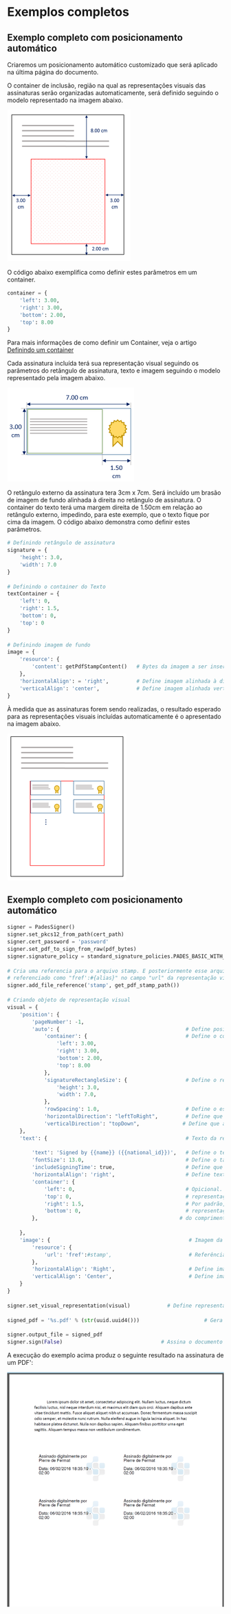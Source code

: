 # Exemplos completos

## Exemplo completo com posicionamento automático

Criaremos um posicionamento automático customizado que será aplicado na última página do documento.

O container de inclusão, região na qual as representações visuais das assinaturas serão organizadas automaticamente,
será definido seguindo o modelo representado na imagem abaixo.

![PAdES auto positioning container](../../../../../images/pki-sdk/pades-autopos-container.png)

O código abaixo exemplifica como definir estes parâmetros em um container.

```python
container = {
    'left': 3.00,
    'right': 3.00,
    'bottom': 2.00,
    'top': 8.00
}
```

Para mais informações de como definir um Container, veja o artigo [Definindo um container](containers.md)

Cada assinatura incluída terá sua representação visual seguindo os parâmetros do retângulo de assinatura, texto e imagem
seguindo o modelo representado pela imagem abaixo.

![PAdES auto positioning rectangle](../../../../../images/pki-sdk/visual-rep-rectangle.png)

O retângulo externo da assinatura tera 3cm x 7cm. Será incluído um brasão de imagem de fundo alinhada à direita no
retângulo de assinatura. O container do texto terá uma margem direita de 1.50cm em relação ao retângulo externo,
impedindo, para este exemplo, que o texto fique por cima da imagem. O código abaixo demonstra como definir estes parâmetros.

```python
# Definindo retângulo de assinatura
signature = {
    'height': 3.0,
    'width': 7.0
}

# Definindo o container do Texto
textContainer = {
    'left': 0,
    'right': 1.5,
    'bottom': 0,
    'top': 0
}

# Definindo imagem de fundo
image = {
    'resource': {
        'content': getPdfStampContent()   # Bytes da imagem a ser inserida
    },
    'horizontalAlign': = 'right',         # Define imagem alinhada à direita no retângulo da representação visual
    'verticalAlign': 'center',            # Define imagem alinhada verticalmente centralizada no retângulo da representação visual
}
```

À medida que as assinaturas forem sendo realizadas, o resultado esperado para as representações visuais incluídas
automaticamente é o apresentado na imagem abaixo.

![PAdES auto positioning result](../../../../../images/pki-sdk/visual-rep-result.png)

## Exemplo completo com posicionamento automático

```python
signer = PadesSigner()
signer.set_pkcs12_from_path(cert_path)
signer.cert_password = 'password'
signer.set_pdf_to_sign_from_raw(pdf_bytes)
signer.signature_policy = standard_signature_policies.PADES_BASIC_WITH_LTV

# Cria uma referencia para o arquivo stamp. E posteriormente esse arquivo pode ser 
# referenciado como "fref':#{alias}" no campo "url" da representação visual
signer.add_file_reference('stamp', get_pdf_stamp_path())

# Criando objeto de representação visual
visual = {
    'position': {
        'pageNumber': -1,
        'auto': {                                         # Define posicionamento automático
            'container': {                                # Define o container para posicionamento das representações visuais
                'left': 3.00,
                'right': 3.00,
                'bottom': 2.00,
                'top': 8.00
            },
            'signatureRectangleSize': {                   # Define o retângulo da representação visual
                'height': 3.0,
                'width': 7.0,
            },
            'rowSpacing': 1.0,                            # Define o espaçamento entre linhas de representações visuais
            'horizontalDirection': "leftToRight",         # Define que as representações serão posicionadas da esquerda para direita (comportamento padrão).
            'verticalDirection': "topDown",              # Define que as representações serão posicionadas de cima para baixo (comportamento padrão).
    },
    'text': {                                             # Texto da representação visual

        'text': 'Signed by {{name}} ({{national_id}})',   # Define o texto a ser inserido.
        'fontSize': 13.0,                                 # Define o tamanho da fonte do texto.
        'includeSigningTime': true,                       # Define que o horário da assinatura também seja renderizado.
        'horizontalAlign': 'right',                       # Define texto alinhado à direita no container.
        'container': {  
            'left': 0,                                    # Opicional. Define o container retangular dentro da
            'top': 0,                                     # representação da assinatura onde o texto será inserido.
            'right': 1.5,                                 # Por padrão, o texto pode ocupar todo o retângulo da 
            'bottom': 0,                                  # representação (o quanto será de fato preenchido depende 
        },                                              # do comprimento do texto e do tamanho da fonte).

    },
    'image': {                                             # Imagem da representação visual
        'resource': {
            'url': 'fref':#stamp',                         # Referência para a imagem a ser inserida.
        },
        'horizontalAlign': 'Right',                        # Define imagem alinhada à direita no retângulo da representação visual.
        'verticalAlign': 'Center',                         # Define imagem centralizada verticalmente no retângulo da representação visual.
    }
}

signer.set_visual_representation(visual)            # Define representação visual na assinatura

signed_pdf = '%s.pdf' % (str(uuid.uuid4()))                     # Gera o nome do arquivo PDF assinado com representação visual

signer.output_file = signed_pdf
signer.sign(False)                                # Assina o documento e insere a representação visual
```

A execução do exemplo acima produz o seguinte resultado na assinatura de um PDF':

![PAdES auto positioning sample](../../../../../images/pki-sdk/pdf-auto-pos.png)
